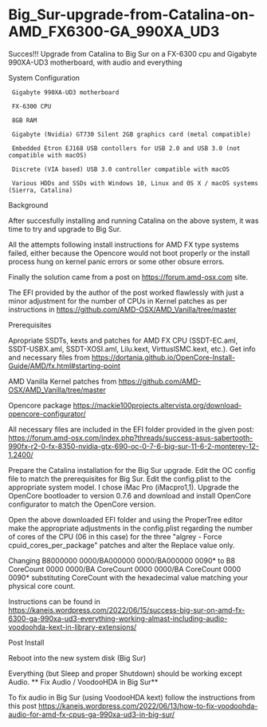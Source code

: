 # Big_Sur-upgrade-from-Catalina-on-AMD_FX6300-GA_990XA_UD3
 Succes!!! Upgrade from Catalina to Big Sur on a FX-6300 cpu and Gigabyte 990XA-UD3 motherboard, with audio and everything

 System Configuration

     Gigabyte 990XA-UD3 motherboard

     FX-6300 CPU

     8GB RAM

     Gigabyte (Nvidia) GT730 Silent 2GB graphics card (metal compatible)

     Embedded Etron EJ168 USB contollers for USB 2.0 and USB 3.0 (not compatible with macOS)

     Discrete (VIA based) USB 3.0 controller compatible with macOS

     Various HDDs and SSDs with Windows 10, Linux and OS X / macOS systems (Sierra, Catalina)

 Background

 After succesfully installing and running Catalina on the above system, it was time to try and upgrade to Big Sur.

 All the attempts following install instructions for AMD FX type systems failed, either because the Opencore would not boot properly or the install process hung on kernel panic errors or some other obsure errors.

 Finally the solution came from a post on https://forum.amd-osx.com site.

 The EFI provided by the author of the post worked flawlessly with just a minor adjustment for the number of CPUs in Kernel patches as per instructions in https://github.com/AMD-OSX/AMD_Vanilla/tree/master

 Prerequisites

   Apropriate SSDTs, kexts and patches for AMD FX CPU (SSDT-EC.aml, SSDT-USBX.aml, SSDT-XOSI.aml, Lilu.kext, VirttuslSMC.kext, etc.). Get info and necessary files from https://dortania.github.io/OpenCore-Install-Guide/AMD/fx.html#starting-point

   AMD Vanilla Kernel patches from https://github.com/AMD-OSX/AMD_Vanilla/tree/master

   Opencore package https://mackie100projects.altervista.org/download-opencore-configurator/

   All necessary files are included in the EFI folder provided in the given post: https://forum.amd-osx.com/index.php?threads/success-asus-sabertooth-990fx-r2-0-fx-8350-nvidia-gtx-690-oc-0-7-6-big-sur-11-6-2-monterey-12-1.2400/

   Prepare the Catalina installation for the Big Sur upgrade. Edit the OC config file to match the prerequisites for Big Sur. Edit the config.plist to the appropriate system model. I chose iMac Pro (iMacpro1,1). Upgrade the OpenCore bootloader to version 0.7.6 and download and install OpenCore configurator to match the OpenCore version.

   Open the above downloaded EFI folder and using the ProperTree editor make the appropriate adjustments in the config.plist regarding the number of cores of the CPU (06 in this case) for the three "algrey - Force cpuid_cores_per_package" patches and alter the Replace value only.

   Changing B8000000 0000/BA000000 0000/BA000000 0090* to B8 CoreCount 0000 0000/BA CoreCount 0000 0000/BA CoreCount 0000 0090* substituting CoreCount with the hexadecimal value matching your physical core count.

Instructions can be found in https://kaneis.wordpress.com/2022/06/15/success-big-sur-on-amd-fx-6300-ga-990xa-ud3-everything-working-almast-including-audio-voodoohda-kext-in-library-extensions/

 Post Install

 Reboot into the new system disk (Big Sur)

 Everything (but Sleep and proper Shutdown) should be working except Audio.
 ** Fix Audio / VoodooHDA in Big Sur**

 To fix audio in Big Sur (using VoodooHDA kext) follow the instructions from this post https://kaneis.wordpress.com/2022/06/13/how-to-fix-voodoohda-audio-for-amd-fx-cpus-ga-990xa-ud3-in-big-sur/
